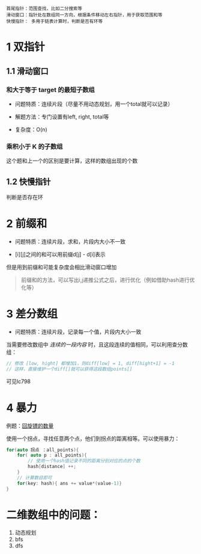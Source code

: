     首尾指针：范围查找，比如二分搜索等
    滑动窗口：指针处在数组同一方向，根据条件移动左右指针，用于获取范围和等
    快慢指针： 多用于链表计算时，判断是否有环等

# 1 双指针
## 1.1 滑动窗口
### 和大于等于 target 的最短子数组

- 问题特质：连续片段（尽量不用动态规划，用一个total就可以记录）

- 解题方法：专门设置有left, right, total等

- 复杂度：O(n)

### 乘积小于 K 的子数组
这个题和上一个的区别是要计算，这样的数组出现的个数

## 1.2 快慢指针
判断是否存在环

# 2 前缀和
- 问题特质：连续片段，求和，片段内大小不一致

- [i][j]之间的和可以用前缀d[j] - d[i]表示

但是用到前缀和可能复杂度会相比滑动窗口增加

> 前缀和的方法，可以写出i,j递推公式之后，进行优化（例如借助hash进行优化等）


# 3 差分数组
- 问题特质：连续片段，记录每一个值，片段内大小一致

当需要修改数组中 *连续的一段内容* 时，且这段连续的值相同，可以利用查分数组：

```cpp
// 修改 [low, hight] 都增加1，则diff[low] = 1, diff[hight+1] = -1
// 这样，直接维护一个diff[]就可以获得这段数组points[]
```

可见lc798

# 4 暴力

例题：[回旋镖的数量](https://leetcode-cn.com/problems/number-of-boomerangs/)

使用一个拐点，寻找任意两个点，他们到拐点的距离相等。可以使用暴力：
```c++
for(auto 拐点 ：all_points){
    for( auto p : all_points){
        // 使用一个hash值记录不同的距离分别对应的点的个数 
        hash[distance] ++;
    }
    // 计算数目即可
    for(key: hash){ ans += value*(value-1)}
}
```

# 二维数组中的问题：

1. 动态规划
2. bfs
3. dfs